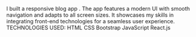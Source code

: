 I built a responsive blog app . The app features a modern UI with smooth navigation and adapts to all screen sizes. It showcases my skills in integrating front-end technologies for a seamless user experience.
TECHNOLOGIES USED:
          HTML
          CSS
          Bootstrap
          JavaScript
          React.js

